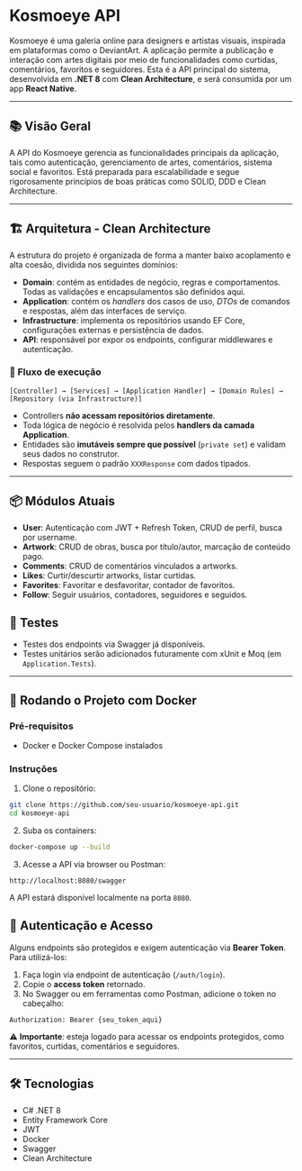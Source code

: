 # Kosmoeye API

Kosmoeye é uma galeria online para designers e artistas visuais, inspirada em plataformas como o DeviantArt. A aplicação permite a publicação e interação com artes digitais por meio de funcionalidades como curtidas, comentários, favoritos e seguidores. Esta é a API principal do sistema, desenvolvida em **.NET 8** com **Clean Architecture**, e será consumida por um app **React Native**.

---

## 📚 Visão Geral

A API do Kosmoeye gerencia as funcionalidades principais da aplicação, tais como autenticação, gerenciamento de artes, comentários, sistema social e favoritos. Está preparada para escalabilidade e segue rigorosamente princípios de boas práticas como SOLID, DDD e Clean Architecture.

---

## 🏗️ Arquitetura - Clean Architecture

A estrutura do projeto é organizada de forma a manter baixo acoplamento e alta coesão, dividida nos seguintes domínios:

- **Domain**: contém as entidades de negócio, regras e comportamentos. Todas as validações e encapsulamentos são definidos aqui.
- **Application**: contém os _handlers_ dos casos de uso, _DTOs_ de comandos e respostas, além das interfaces de serviço.
- **Infrastructure**: implementa os repositórios usando EF Core, configurações externas e persistência de dados.
- **API**: responsável por expor os endpoints, configurar middlewares e autenticação.

### 🔄 Fluxo de execução

```
[Controller] → [Services] → [Application Handler] → [Domain Rules] → [Repository (via Infrastructure)]
```

- Controllers **não acessam repositórios diretamente**.
- Toda lógica de negócio é resolvida pelos **handlers da camada Application**.
- Entidades são **imutáveis sempre que possível** (`private set`) e validam seus dados no construtor.
- Respostas seguem o padrão `XXXResponse` com dados tipados.

---

## 📦 Módulos Atuais

- **User**: Autenticação com JWT + Refresh Token, CRUD de perfil, busca por username.
- **Artwork**: CRUD de obras, busca por título/autor, marcação de conteúdo pago.
- **Comments**: CRUD de comentários vinculados a artworks.
- **Likes**: Curtir/descurtir artworks, listar curtidas.
- **Favorites**: Favoritar e desfavoritar, contador de favoritos.
- **Follow**: Seguir usuários, contadores, seguidores e seguidos.

## 🧪 Testes

- Testes dos endpoints via Swagger já disponíveis.
- Testes unitários serão adicionados futuramente com xUnit e Moq (em `Application.Tests`).

---

## 🚀 Rodando o Projeto com Docker

### Pré-requisitos

- Docker e Docker Compose instalados

### Instruções

1. Clone o repositório:

```bash
git clone https://github.com/seu-usuario/kosmoeye-api.git
cd kosmoeye-api
```

2. Suba os containers:

```bash
docker-compose up --build
```

3. Acesse a API via browser ou Postman:

```
http://localhost:8080/swagger
```

A API estará disponível localmente na porta `8080`.

## 🔐 Autenticação e Acesso

Alguns endpoints são protegidos e exigem autenticação via **Bearer Token**. Para utilizá-los:

1. Faça login via endpoint de autenticação (`/auth/login`).
2. Copie o **access token** retornado.
3. No Swagger ou em ferramentas como Postman, adicione o token no cabeçalho:

```
Authorization: Bearer {seu_token_aqui}
```

⚠️ **Importante**: esteja logado para acessar os endpoints protegidos, como favoritos, curtidas, comentários e seguidores.

---

## 🛠️ Tecnologias

- C# .NET 8
- Entity Framework Core
- JWT
- Docker
- Swagger
- Clean Architecture
